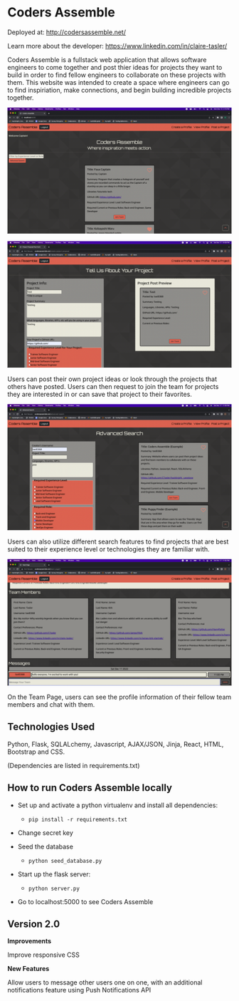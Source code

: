 # Coders Assemble 

Deployed at: http://codersassemble.net/

Learn more about the developer: https://www.linkedin.com/in/claire-tasler/

Coders Assemble is a fullstack web application that allows software engineers 
to come together and post thier ideas for projects they want to build in order
to find fellow engineers to collaborate on these projects with them. This 
website was intended to create a space where engineers can go 
to find inspiriation, make connections, and begin building incredible 
projects together. 

![Home Page](/readme_pics/homepagescreenshot.png?raw=true)

![Project Post Page](/readme_pics/create%20a%20project%20post%20screenshot.png)

Users can post their own project ideas or look through the projects that others
have posted. Users can then request to join the team for projects they are 
interested in or can save that project to their favorites. 

![Advanced Search Page](/readme_pics/advanced%20search%20screenshot.png)

Users can also utilize different search features to find projects that are best
suited to their experience level or technologies they are familiar with. 

![Team Page](/readme_pics/team%20page%20screenshot.png)

On the Team Page, users can see the profile information of their fellow 
team members and chat with them. 

## Technologies Used 
Python, Flask, SQLALchemy, Javascript, AJAX/JSON, Jinja, React, HTML, Bootstrap 
and CSS.

(Dependencies are listed in requirements.txt)

## How to run Coders Assemble locally

* Set up and activate a python virtualenv and install all dependencies: 
  * `pip install -r requirements.txt`

* Change secret key

* Seed the database 
  * `python seed_database.py`

* Start up the flask server: 
  * `python server.py` 

* Go to localhost:5000 to see Coders Assemble

## Version 2.0

__Improvements__ 

Improve responsive CSS


__New Features__

Allow users to message other users one on one, with an additional notifications
 feature using Push Notifications API




